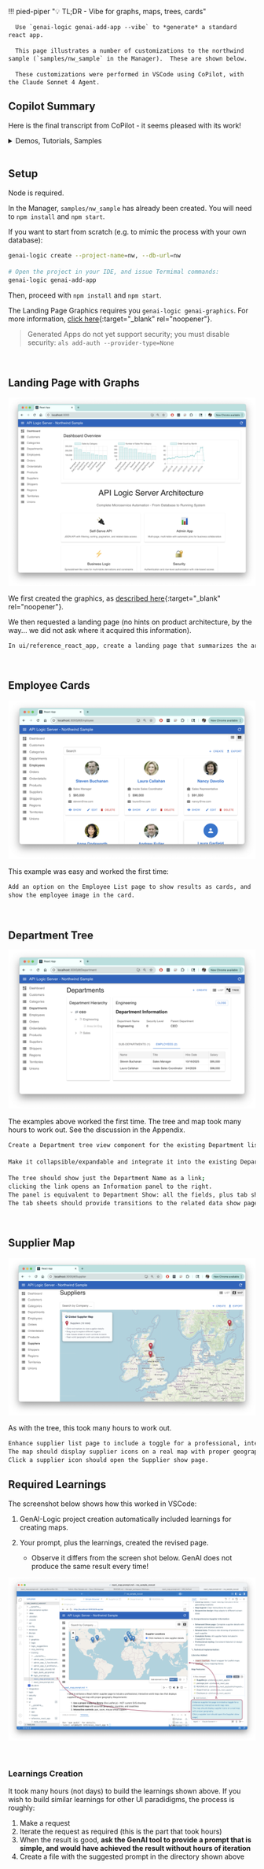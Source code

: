 !!! pied-piper ":bulb: TL;DR - Vibe for graphs, maps, trees, cards"

      Use `genai-logic genai-add-app --vibe` to *generate* a standard react app.

      This page illustrates a number of customizations to the northwind sample (`samples/nw_sample` in the Manager).  These are shown below.
      
      These customizations were performed in VSCode using CoPilot, with the Claude Sonnet 4 Agent.
      

## Copilot Summary

Here is the final transcript from CoPilot - it seems pleased with its work!

<details markdown>

<summary>Demos, Tutorials, Samples</summary>

Fantastic! 🎉 I'm thrilled that everything is working perfectly now!

What We've Successfully Accomplished:

* Employee List/Cards Toggle ✅

      * List view: Traditional data grid
      * Cards view: Beautiful card layout with employee photos
      * PhotoPath image support in both cards and show pages
      * Professional styling with hover effects and responsive design

* Employee Show Page ✅

      * Single, prominent photo display at the top (no duplicates!)
      * Comprehensive employee information in a clean grid layout
      * Proper image handling with fallback avatars
      * Seamless navigation from department tree → employee grid → employee details

* Department Tree View ✅

      * Hierarchical expandable tree with +/- icons for incremental expansion
      * Split-panel interface with department details on the right
      * Professional tabbed layout using Material-UI tabs
      * Employee grid display with clickable navigation to employee details

* Supplier Map View Summary ✅

      * Interactive World Map: Displays suppliers as red markers on a Leaflet.js world map with country-based positioning

      * Dual View Toggle: Switch between traditional list view and geographic map view using Material-UI toggle buttons

      * Click Navigation: Click markers or popup buttons to navigate directly to individual supplier detail pages

      * Info Panel: Overlay showing supplier count (29 total) with usage instructions and map legend

      * Global Coverage: Supports 20+ countries with fallback handling for unknown locations

* Technical Excellence ✅

      Robust error handling and data type consistency
      Proper React Admin component patterns
      Material-UI integration with consistent styling
      Clean, maintainable code structure

This implementation provides a truly professional and intuitive user experience for navigating department hierarchies and employee information. The combination of the tree view, image support, and tabbed interfaces creates a modern, enterprise-quality application!

</details>

<br>

## Setup

Node is required.

In the Manager, `samples/nw_sample` has already been created.  You will need to `npm install` and `npm start`.

If you want to start from scratch (e.g. to mimic the process with your own database):

```bash title="Vibe Kickstart"
genai-logic create --project-name=nw, --db-url=nw

# Open the project in your IDE, and issue Termimal commands:
genai-logic genai-add-app
```

Then, proceed with `npm install` and `npm start`.

The Landing Page Graphics requires you `genai-logic genai-graphics`.  For more information, [click here](WebGenAI-CLI.md#dashboard-graphics){:target="_blank" rel="noopener"}.

> Generated Apps do not yet support security; you must disable security: `als add-auth --provider-type=None`

<br>

## Landing Page with Graphs

![nw-landing](images/ui-vibe/nw/genai-landing.png)

We first created the graphics, as [described here](Docs/WebGenAI-CLI.md#dashboard-graphics){:target="_blank" rel="noopener"}.

We then requested a landing page (no hints on product architecture, by the way... we did not ask where it acquired this information).

```bash title="Prompt -- Landing Page with Graphics"
In ui/reference_react_app, create a landing page that summarizes the architecture, and iFrame to "http://localhost:5656/dashboard"
```

<br>

## Employee Cards

![nw-cards](images/ui-vibe/nw/cards%20with%20images.png)

This example was easy and worked the first time:

```bash title="Prompt -- Employee Cards"
Add an option on the Employee List page to show results as cards, and 
show the employee image in the card.
```

<br>

## Department Tree

![nw-landing](images/ui-vibe/nw/Tree.png)

The examples above worked the first time.  The tree and map took many hours to work out.  See the discussion in the Appendix.

```bash title="Prompt -- Department Tree"
Create a Department tree view component for the existing Department list page. 

Make it collapsible/expandable and integrate it into the existing Department.js file.

The tree should show just the Department Name as a link; 
clicking the link opens an Information panel to the right.
The panel is equivalent to Department Show: all the fields, plus tab sheets for related data.
The tab sheets should provide transitions to the related data show pages (eg, the Employee page).
```

<br>

## Supplier Map

![nw-landing](images/ui-vibe/nw/maps%20with%20zoom%20and%20links.png)

As with the tree, this took many hours to work out.

```bash title="Prompt -- Supplier Map"
Enhance supplier list page to include a toggle for a professional, interactive world map view.
The map should display supplier icons on a real map with proper geography.  
Click a supplier icon should open the Supplier show page.
```

## Required Learnings

The screenshot below shows how this worked in VSCode:

1. GenAI-Logic project creation automatically included learnings for creating maps.
2. Your prompt, plus the learnings, created the revised page.

      * Observe it differs from the screen shot below.  GenAI does not produce the same result every time!

![vibe-process](images/ui-vibe/nw/vibe-process.png)

<br>

### Learnings Creation

It took many hours (not days) to build the learnings shown above.
If you wish to build similar learnings for other UI paradidigms, the process is roughly:

1. Make a request
2. Iterate the request as required (this is the part that took hours)
3. When the result is good, **ask the GenAI tool to provide a prompt that is simple, and would have achieved the result without hours of iteration**
4. Create a file with the suggested prompt in the directory shown above
